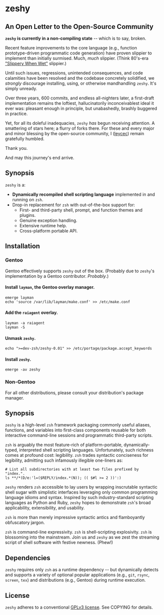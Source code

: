 zeshy
===========

## An Open Letter to the Open-Source Community

**`zeshy` is currently in a non-compiling state** -- which is to say, broken.

Recent feature improvements to the core language (e.g., function prototype-driven programmatic code generation) have proven slippier to implement than initially surmised. Much, *much* slippier. (Think 80's-era ["Slippery When Wet"](https://www.youtube.com/watch?v=CXvN82-qSAc) slippier.)

Until such issues, regressions, unintended consequences, and code calamities have been resolved and the codebase concretely solidified, we *strongly* discourage installing, using, or otherwise mandhandling `zeshy`. It's simply unready.

Over three years, 600 commits, and endless all-nighters later, a first-draft implementation remains the loftiest, hallucinatorily inconceivablest ideal it ever was: pleasant enough in principle, but unabashedly, brashly buggered in practice.

Yet, for all its doleful inadequacies, `zeshy` *has* begun receiving attention. A smattering of stars here; a flurry of forks there. For these and every major and minor blessing by the open-source community, I ([leycec](https://github.com/leycec)) remain gratefully humbled.

Thank you.

  And may this journey's end arrive.

## Synopsis

`zeshy` is a:

* **Dynamically recompiled shell scripting language** implemented in and running on `zsh`.
* Drop-in replacement for `zsh` with out-of-the-box support for:
  * First- and third-party shell, prompt, and function themes and plugins.
  * Genuine exception handling.
  * Extensive runtime help.
  * Cross-platform portable API.

## Installation

### Gentoo

Gentoo effectively supports `zeshy` out of the box. (Probably due to `zeshy`\'s implementation by a Gentoo contributor. _Probably_.)

#### Install `layman`, the Gentoo overlay manager.

    emerge layman
    echo 'source /var/lib/layman/make.conf' >> /etc/make.conf

#### Add the `raiagent` overlay.

    layman -a raiagent
    layman -S

#### Unmask `zeshy`.

    echo ">=dev-zsh/zeshy-0.01" >> /etc/portage/package.accept_keywords

#### Install `zeshy`.

    emerge -av zeshy

### Non-Gentoo

For all other distributions, please consult your distribution's package manager.

## Synopsis

`zeshy` is a high-level `zsh` framework packaging commonly useful aliases, functions, and variables into first-class components reusable for both interactive command-line sessions and programmatic third-party scripts.

`zsh` is arguably the most feature-rich of platform-portable, dynamically-typed, interpreted shell scripting languages. Unfortunately, such richness comes at profound cost: legibility. `zsh` trades syntactic conciseness for legibility, admitting such infamously illegible one-liners as:

    # List all subdirectories with at least two files prefixed by "index.".
    ls **/*(D/e:'l=($REPLY/index.*(N)); (( $#l >= 2 ))':)

`zeshy` renders `zsh` accessible to lay users by wrapping inscrutable syntactic shell sugar with simplistic interfaces leveraging only common programming language idioms and syntax. Inspired by such industry-standard scripting languages as Python and Ruby, `zeshy` hopes to demonstrate `zsh`'s broad applicability, extensibility, and usability.

`zsh` is more than merely impressive syntactic antics and flamboyantly obfuscatory jargon.

`zsh` is command-line expressivity. `zsh` is shell-scripting explosivity. `zsh` is blossoming into the mainstream. Join us and `zeshy` as we zest the streaming script of shell software with festive newness. (Phew!)

## Dependencies

`zeshy` requires only `zsh` as a runtime dependency -- but dynamically detects and supports a variety of optional popular applications (e.g., `git`, `rsync`, `screen`, `tex`) and distributions (e.g., Gentoo) during runtime execution.

## License

`zeshy` adheres to a conventional [GPLv3 license](http://gplv3.fsf.org). See COPYING for details.
